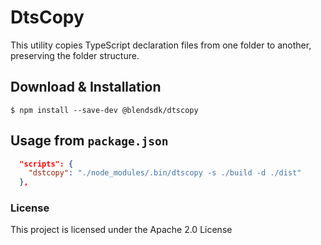 # DtsCopy

This utility copies TypeScript declaration files from one folder to another, preserving the folder structure.

## Download & Installation

```shell
$ npm install --save-dev @blendsdk/dtscopy
```

## Usage from `package.json`

```json
  "scripts": {
    "dstcopy": "./node_modules/.bin/dtscopy -s ./build -d ./dist"
  },
```

<h3>License</h3>

This project is licensed under the Apache 2.0 License
